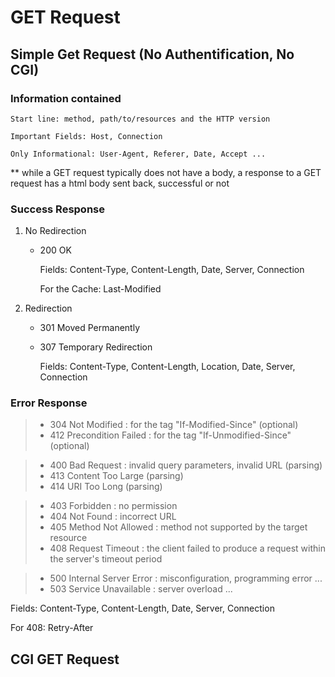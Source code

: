 # GET Request
## Simple Get Request (No Authentification, No CGI)
### Information contained

    Start line: method, path/to/resources and the HTTP version

    Important Fields: Host, Connection

    Only Informational: User-Agent, Referer, Date, Accept ...

** while a GET request typically does not have a body, a response to a GET request has a html body sent back, successful or not

### Success Response

1) No Redirection

    - 200 OK

        Fields: Content-Type, Content-Length, Date, Server, Connection   

        For the Cache: Last-Modified

2) Redirection

    - 301 Moved Permanently
    - 307 Temporary Redirection

        Fields: Content-Type, Content-Length, Location, Date, Server, Connection

### Error Response

> - 304 Not Modified : for the tag "If-Modified-Since" (optional)
> - 412 Precondition Failed : for the tag "If-Unmodified-Since" (optional)

> - 400 Bad Request : invalid query parameters, invalid URL (parsing)
> - 413 Content Too Large (parsing)
> - 414 URI Too Long (parsing)

> - 403 Forbidden : no permission
> - 404 Not Found : incorrect URL
> - 405 Method Not Allowed : method not supported by the target resource
> - 408 Request Timeout : the client failed to produce a request within the server's timeout period

> - 500 Internal Server Error : misconfiguration, programming error ...
> - 503 Service Unavailable : server overload ...

Fields: Content-Type, Content-Length, Date, Server, Connection   

For 408: Retry-After

## CGI GET Request